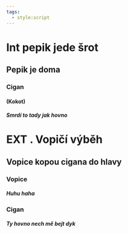 ```yaml
---
tags:
  - style:script
---
```



# Int pepik jede šrot
## Pepik je doma
### Cigan
#### (Kokot)
##### Smrdí to tady jak hovno
# EXT . Vopičí výběh
## Vopice kopou cigana do hlavy
### Vopice
##### Huhu haha
### Cigan
##### Ty hovno nech mě bejt dyk
